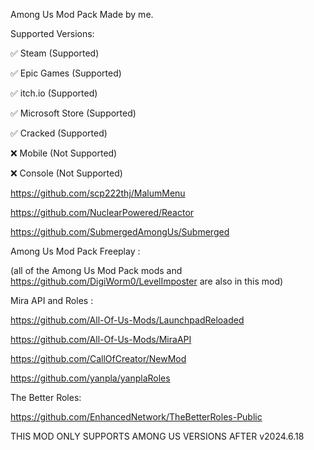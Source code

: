 Among Us Mod Pack Made by me.

Supported Versions:

✅ Steam (Supported)

✅ Epic Games (Supported)

✅ itch.io (Supported)

✅ Microsoft Store (Supported)

✅ Cracked (Supported)

❌ Mobile (Not Supported)

❌ Console (Not Supported)

https://github.com/scp222thj/MalumMenu

https://github.com/NuclearPowered/Reactor

https://github.com/SubmergedAmongUs/Submerged

Among Us Mod Pack Freeplay :

(all of the Among Us Mod Pack mods and https://github.com/DigiWorm0/LevelImposter are also in this mod) 

Mira API and Roles :

https://github.com/All-Of-Us-Mods/LaunchpadReloaded

https://github.com/All-Of-Us-Mods/MiraAPI

https://github.com/CallOfCreator/NewMod

https://github.com/yanpla/yanplaRoles

The Better Roles:

https://github.com/EnhancedNetwork/TheBetterRoles-Public

THIS MOD ONLY SUPPORTS AMONG US VERSIONS AFTER v2024.6.18
